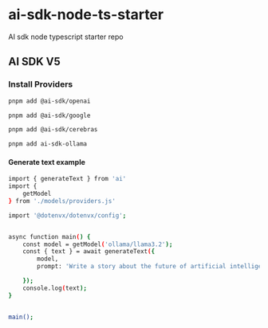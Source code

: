 # ai-sdk-node-ts-starter
AI sdk node typescript starter repo

## AI SDK V5

### Install Providers

```bash
pnpm add @ai-sdk/openai
```

```bash
pnpm add @ai-sdk/google
```

```bash
pnpm add @ai-sdk/cerebras
```

```bash
pnpm add ai-sdk-ollama
```

#### Generate text example

```bash
import { generateText } from 'ai'
import {
	getModel
} from './models/providers.js'

import '@dotenvx/dotenvx/config';


async function main() {
	const model = getModel('ollama/llama3.2');
	const { text } = await generateText({
		model,
		prompt: 'Write a story about the future of artificial intelligence.',

	});
	console.log(text);
}


main();
```
